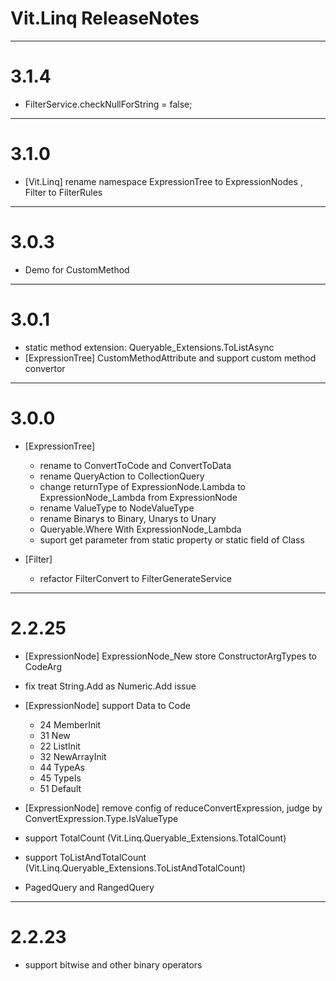 ﻿# Vit.Linq ReleaseNotes

-----------------------
# 3.1.4
- FilterService.checkNullForString = false;

-----------------------
# 3.1.0
- [Vit.Linq] rename namespace ExpressionTree to ExpressionNodes , Filter to FilterRules


-----------------------
# 3.0.3
-  Demo for CustomMethod


-----------------------
# 3.0.1

- static method extension: Queryable_Extensions.ToListAsync 
- [ExpressionTree] CustomMethodAttribute and support custom method convertor


-----------------------
# 3.0.0

- [ExpressionTree] 
    - rename to ConvertToCode and ConvertToData
    - rename QueryAction to CollectionQuery
    - change returnType of ExpressionNode.Lambda to ExpressionNode_Lambda from ExpressionNode
    - rename ValueType to NodeValueType
    - rename Binarys to Binary, Unarys to Unary
    - Queryable.Where With ExpressionNode_Lambda
    - suport get parameter from static property or static field of Class

 - [Filter]
   - refactor FilterConvert to FilterGenerateService


-----------------------
# 2.2.25

- [ExpressionNode] ExpressionNode_New store ConstructorArgTypes to CodeArg
- fix treat String.Add as Numeric.Add issue

- [ExpressionNode] support Data to Code
    - 24 MemberInit
    - 31 New
    - 22 ListInit
    - 32 NewArrayInit
    - 44 TypeAs
    - 45 TypeIs
    - 51 Default
- [ExpressionNode] remove config of reduceConvertExpression, judge by ConvertExpression.Type.IsValueType

- support TotalCount (Vit.Linq.Queryable_Extensions.TotalCount) 
- support ToListAndTotalCount (Vit.Linq.Queryable_Extensions.ToListAndTotalCount)
- PagedQuery and RangedQuery



-----------------------
# 2.2.23

- support bitwise and other binary operators



